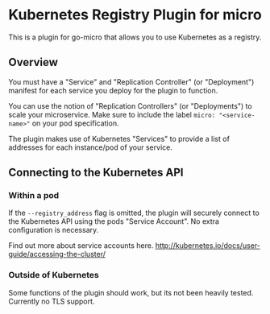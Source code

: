 # Kubernetes Registry Plugin for micro
This is a plugin for go-micro that allows you to use Kubernetes as a registry.


## Overview
You must have a "Service" and "Replication Controller" (or "Deployment") manifest
for each service you deploy for the plugin to function.

You can use the notion of "Replication Controllers" (or "Deployments") to scale
your microservice. Make sure to include the label `micro: "<service-name>"` on
your pod specification.

The plugin makes use of Kubernetes "Services" to provide a list of addresses for
each instance/pod of your service.


## Connecting to the Kubernetes API
### Within a pod
If the `--registry_address` flag is omitted, the plugin will securely connect to
the Kubernetes API using the pods "Service Account". No extra configuration is necessary.

Find out more about service accounts here. http://kubernetes.io/docs/user-guide/accessing-the-cluster/

### Outside of Kubernetes
Some functions of the plugin should work, but its not been heavily tested.
Currently no TLS support.

